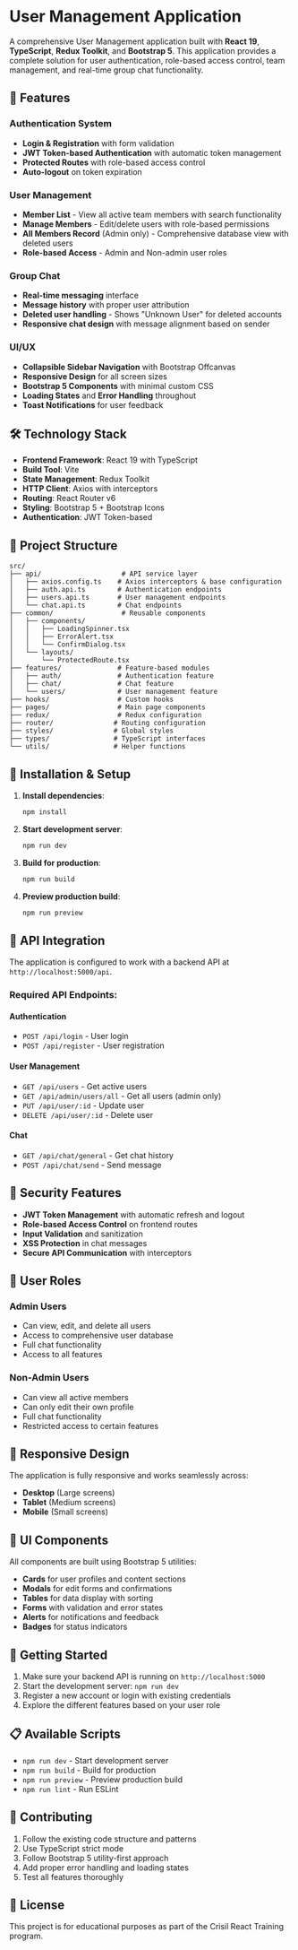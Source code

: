 # User Management Application

A comprehensive User Management application built with **React 19**, **TypeScript**, **Redux Toolkit**, and **Bootstrap 5**. This application provides a complete solution for user authentication, role-based access control, team management, and real-time group chat functionality.

## 🚀 Features

### Authentication System
- **Login & Registration** with form validation
- **JWT Token-based Authentication** with automatic token management
- **Protected Routes** with role-based access control
- **Auto-logout** on token expiration

### User Management
- **Member List** - View all active team members with search functionality
- **Manage Members** - Edit/delete users with role-based permissions
- **All Members Record** (Admin only) - Comprehensive database view with deleted users
- **Role-based Access** - Admin and Non-admin user roles

### Group Chat
- **Real-time messaging** interface
- **Message history** with proper user attribution
- **Deleted user handling** - Shows "Unknown User" for deleted accounts
- **Responsive chat design** with message alignment based on sender

### UI/UX
- **Collapsible Sidebar Navigation** with Bootstrap Offcanvas
- **Responsive Design** for all screen sizes
- **Bootstrap 5 Components** with minimal custom CSS
- **Loading States** and **Error Handling** throughout
- **Toast Notifications** for user feedback

## 🛠 Technology Stack

- **Frontend Framework**: React 19 with TypeScript
- **Build Tool**: Vite
- **State Management**: Redux Toolkit
- **HTTP Client**: Axios with interceptors
- **Routing**: React Router v6
- **Styling**: Bootstrap 5 + Bootstrap Icons
- **Authentication**: JWT Token-based

## 📁 Project Structure

```
src/
├── api/                    # API service layer
│   ├── axios.config.ts    # Axios interceptors & base configuration
│   ├── auth.api.ts        # Authentication endpoints
│   ├── users.api.ts       # User management endpoints
│   └── chat.api.ts        # Chat endpoints
├── common/                 # Reusable components
│   ├── components/
│   │   ├── LoadingSpinner.tsx
│   │   ├── ErrorAlert.tsx
│   │   └── ConfirmDialog.tsx
│   └── layouts/
│       └── ProtectedRoute.tsx
├── features/              # Feature-based modules
│   ├── auth/              # Authentication feature
│   ├── chat/              # Chat feature
│   └── users/             # User management feature
├── hooks/                 # Custom hooks
├── pages/                 # Main page components
├── redux/                 # Redux configuration
├── router/               # Routing configuration
├── styles/               # Global styles
├── types/                # TypeScript interfaces
└── utils/                # Helper functions
```

## 🔧 Installation & Setup

1. **Install dependencies**:
   ```bash
   npm install
   ```

2. **Start development server**:
   ```bash
   npm run dev
   ```

3. **Build for production**:
   ```bash
   npm run build
   ```

4. **Preview production build**:
   ```bash
   npm run preview
   ```

## 🔗 API Integration

The application is configured to work with a backend API at `http://localhost:5000/api`. 

### Required API Endpoints:

#### Authentication
- `POST /api/login` - User login
- `POST /api/register` - User registration

#### User Management
- `GET /api/users` - Get active users
- `GET /api/admin/users/all` - Get all users (admin only)
- `PUT /api/user/:id` - Update user
- `DELETE /api/user/:id` - Delete user

#### Chat
- `GET /api/chat/general` - Get chat history
- `POST /api/chat/send` - Send message

## 🔐 Security Features

- **JWT Token Management** with automatic refresh and logout
- **Role-based Access Control** on frontend routes
- **Input Validation** and sanitization
- **XSS Protection** in chat messages
- **Secure API Communication** with interceptors

## 👥 User Roles

### Admin Users
- Can view, edit, and delete all users
- Access to comprehensive user database
- Full chat functionality
- Access to all features

### Non-Admin Users
- Can view all active members
- Can only edit their own profile
- Full chat functionality
- Restricted access to certain features

## 📱 Responsive Design

The application is fully responsive and works seamlessly across:
- **Desktop** (Large screens)
- **Tablet** (Medium screens)
- **Mobile** (Small screens)

## 🎨 UI Components

All components are built using Bootstrap 5 utilities:
- **Cards** for user profiles and content sections
- **Modals** for edit forms and confirmations
- **Tables** for data display with sorting
- **Forms** with validation and error states
- **Alerts** for notifications and feedback
- **Badges** for status indicators

## 🚀 Getting Started

1. Make sure your backend API is running on `http://localhost:5000`
2. Start the development server: `npm run dev`
3. Register a new account or login with existing credentials
4. Explore the different features based on your user role

## 📋 Available Scripts

- `npm run dev` - Start development server
- `npm run build` - Build for production
- `npm run preview` - Preview production build
- `npm run lint` - Run ESLint

## 🤝 Contributing

1. Follow the existing code structure and patterns
2. Use TypeScript strict mode
3. Follow Bootstrap 5 utility-first approach
4. Add proper error handling and loading states
5. Test all features thoroughly

## 📄 License

This project is for educational purposes as part of the Crisil React Training program.
